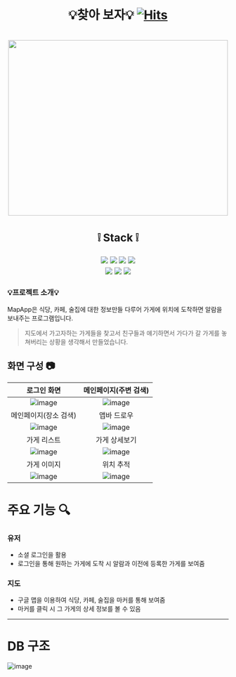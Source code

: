


# <div align=center> 💡찾아 보자:bulb: [![Hits](https://hits.seeyoufarm.com/api/count/incr/badge.svg?url=https%3A%2F%2Fgithub.com%2Falzkdpf999%2FMapApp&count_bg=%2379C83D&title_bg=%23555555&icon=&icon_color=%23E7E7E7&title=hits&edge_flat=false)](https://hits.seeyoufarm.com)</div>

# <div align=center><img src="https://github.com/alzkdpf999/oracle/assets/100851583/b677baf8-8b47-4306-a124-88db3093f629" width="500" height="400"/></div>

## <div align=center> <h3>:grey_exclamation: Stack :grey_exclamation:</h3>  <img src="https://img.shields.io/badge/Spring Boot-6DB33F?style=for-the-badge&logo=Spring Boot&logoColor=white"/> <img src="https://img.shields.io/badge/Java-004088?style=for-the-badge&logo=&logoColor=white"/> <img src="https://img.shields.io/badge/JPA-000000?style=for-the-badge&logo=&logoColor=white"/>  <img src="https://img.shields.io/badge/Oracle-F80000?style=for-the-badge&logo=Oracle&logoColor=white"/><br><img src="https://img.shields.io/badge/Flutter-02569B?style=for-the-badge&logo=Flutter&logoColor=white"/>  <img src="https://img.shields.io/badge/Dart-0175C2?style=for-the-badge&logo=Dart&logoColor=white"/>  <img src="https://img.shields.io/badge/GitHub-181717?style=for-the-badge&logo=GitHub&logoColor=white"/> </div>

### 💡프로젝트 소개:bulb:
MapApp은 식당, 카페, 술집에 대한 정보만들 다루어 가게에 위치에 도착하면 알람을 보내주는 프로그램입니다.
> 지도에서 가고자하는 가게들을 찾고서 친구들과 얘기하면서 가다가 갈 가게를 놓쳐버리는 상황을 생각해서 만들었습니다.


## 화면 구성 :camera:
|로그인 화면|메인페이지(주변 검색)|
|:---:|:---:|
![image](https://github.com/songhunhwa/songhunhwa.github.com/assets/100851583/86fe0c10-c145-46eb-9cc0-5947e18c4f3d) | ![image](https://github.com/songhunhwa/songhunhwa.github.com/assets/100851583/7d04322b-1c7a-4d36-855e-5880cd4953dc) 
|메인페이지(장소 검색)|앱바 드로우|
![image](https://github.com/songhunhwa/songhunhwa.github.com/assets/100851583/17aa2701-6b8d-432d-abbe-ffacef548b11) | ![image](https://github.com/songhunhwa/songhunhwa.github.com/assets/100851583/efcec86f-ec39-4cf7-8492-4a65aaa7575d)
|가게 리스트 |가게 상세보기|
![image](https://github.com/songhunhwa/songhunhwa.github.com/assets/100851583/c90d9592-6d3f-4605-b6b3-47b59567ebe5) | ![image](https://github.com/songhunhwa/songhunhwa.github.com/assets/100851583/24635b04-5e3b-4024-a46c-e0025f9c2802)
|가게 이미지|위치 추적|
![image](https://github.com/songhunhwa/songhunhwa.github.com/assets/100851583/8a5576b9-80d5-4897-a84b-8c53dcc18c8a) |![image](https://github.com/songhunhwa/songhunhwa.github.com/assets/100851583/2836e961-3276-4bad-80a7-62e30a925754)


# 주요 기능 :mag:
### 유저
  - 소셜 로그인을 활용
  - 로그인을 통해 원하는 가게에 도착 시 알람과 이전에 등록한 가게를 보여줌
### 지도
  - 구글 맵을 이용하여 식당, 카페, 술집을 마커를 통해 보여줌
  - 마커를 클릭 시 그 가게의 상세 정보를 볼 수 있음
---

# DB 구조
![image](https://github.com/songhunhwa/songhunhwa.github.com/assets/100851583/b8202ca8-9621-4823-84cd-abf73233b290)
